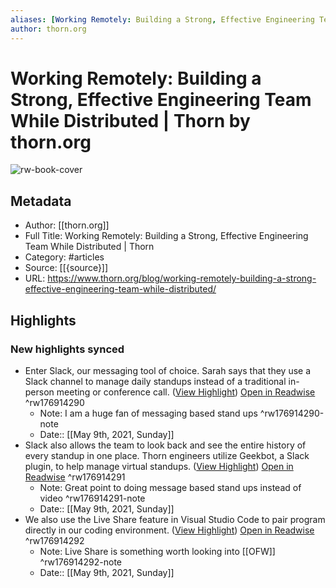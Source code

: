 ```yaml
---
aliases: [Working Remotely: Building a Strong, Effective Engineering Team While Distributed | Thorn, Working Remotely: Building a Strong, Effective Engineering Team While Distributed | Thorn]
author: thorn.org
---
```

# Working Remotely: Building a Strong, Effective Engineering Team While Distributed | Thorn by thorn.org

![rw-book-cover](https://readwise-assets.s3.amazonaws.com/static/images/article1.be68295a7e40.png)

## Metadata
- Author: [[thorn.org]]
- Full Title: Working Remotely: Building a Strong, Effective Engineering Team While Distributed | Thorn
- Category: #articles
- Source: [[{source}]]
- URL: https://www.thorn.org/blog/working-remotely-building-a-strong-effective-engineering-team-while-distributed/

## Highlights
### New highlights synced
- Enter Slack, our messaging tool of choice. Sarah says that they use a Slack channel to manage daily standups instead of a traditional in-person meeting or conference call. ([View Highlight](https://instapaper.com/read/1409875532/16321949)) [Open in Readwise](https://readwise.io/open/176914290) ^rw176914290
    - Note: I am a huge fan of messaging based stand ups ^rw176914290-note
    - Date:: [[May 9th, 2021, Sunday]]
- Slack also allows the team to look back and see the entire history of every standup in one place. Thorn engineers utilize Geekbot, a Slack plugin, to help manage virtual standups. ([View Highlight](https://instapaper.com/read/1409875532/16321954)) [Open in Readwise](https://readwise.io/open/176914291) ^rw176914291
    - Note: Great point to doing message based stand ups instead of video ^rw176914291-note
    - Date:: [[May 9th, 2021, Sunday]]
- We also use the Live Share feature in Visual Studio Code to pair program directly in our coding environment. ([View Highlight](https://instapaper.com/read/1409875532/16321957)) [Open in Readwise](https://readwise.io/open/176914292) ^rw176914292
    - Note: Live Share is something worth looking into [[OFW]] ^rw176914292-note
    - Date:: [[May 9th, 2021, Sunday]]
